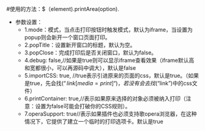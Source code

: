 #使用的方法：$（element).printArea(option).
 
 - 参数设置： 
    - 1.mode：模式，当点击打印按钮时触发模式，默认为iframe，当设置为popup则会新开一个窗口页面打印。 
    - 2.popTitle：设置新开窗口的标题，默认为空。 
    - 3.popClose：完成打印后是否关闭窗口，默认为false。
    - 4.debug: false,//如果是true则可以显示iframe查看效果（iframe默认高和宽都很小，可以再源码中调大），默认是false 
    - 5.importCSS: true, //true表示引进原来的页面的css，默认是true。（如果是true，先会找$(“link[media=print]“)，若没有会去找$(“link”)中的css文件） 
    - 6.printContainer: true,//表示如果原来选择的对象必须被纳入打印（注意：设置为false可能会打破你的CSS规则）。 
    - 7.operaSupport: true//表示如果插件也必须支持歌opera浏览器，在这种情况下，它提供了建立一个临时的打印选项卡。默认是true